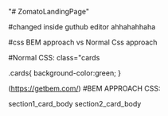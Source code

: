 "# ZomatoLandingPage"

#changed inside guthub editor ahhahahhaha


#css BEM approach vs Normal Css approach

#Normal CSS:
class="cards


.cards{
    background-color:green;
}



(https://getbem.com/)
#BEM APPROACH CSS:

section1_card_body
section2_card_body